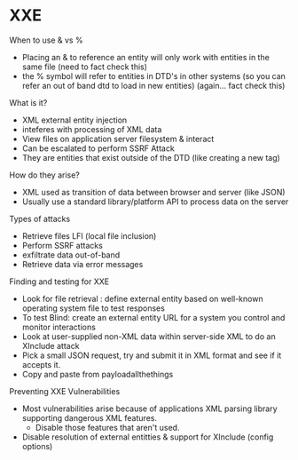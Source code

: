 # XXE
When to use & vs %
* Placing an & to reference an entity will only work with entities in the same file (need to fact check this)
* the % symbol will refer to entities in DTD's in other systems (so you can refer an out of band dtd to load in new entities) (again... fact check this)

What is it?
* XML external entity injection
* inteferes with processing of XML data
* View files on application server filesystem & interact
* Can be escalated to perform SSRF Attack
* They are entities that exist outside of the DTD (like creating a new tag)

How do they arise?
* XML used as transition of data between browser and server (like JSON)
* Usually use a standard library/platform API to process data on the server

Types of attacks
* Retrieve files LFI (local file inclusion)
* Perform SSRF attacks
* exfiltrate data out-of-band
* Retrieve data via error messages

Finding and testing for XXE
* Look for file retrieval : define external entity based on well-known operating system file to test responses
* To test Blind: create an external entity URL for a system you control and monitor interactions
* Look at user-supplied non-XML data within server-side XML to do an XInclude attack
* Pick a small JSON request, try and submit it in XML format and see if it accepts it.
* Copy and paste from payloadallthethings

Preventing XXE Vulnerabilities
* Most vulnerabilities arise because of applications XML parsing library supporting dangerous XML features.
   	* Disable those features that aren't used.
* Disable resolution of external entitties & support for XInclude (config options)

